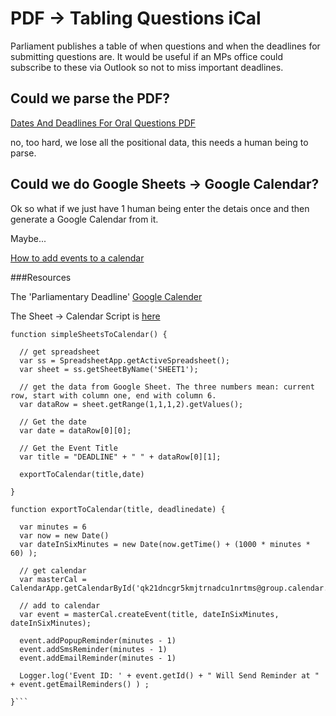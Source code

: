 # PDF -> Tabling Questions iCal


Parliament publishes a table of when questions and when the deadlines for submitting questions are. It would be useful if an MPs office could subscribe to these via Outlook so not to miss important deadlines.

## Could we parse the PDF?

[Dates And Deadlines For Oral Questions PDF](https://www.parliament.uk/documents/commons-table-office/OralQuestionsRota.pdf)

no, too hard, we lose all the positional data, this needs a human being to parse.

## Could we do Google Sheets -> Google Calendar?

Ok so what if we just have 1 human being enter the detais once and then generate a Google Calendar from it.

Maybe...

[How to add events to a calendar](https://www.quora.com/How-do-I-automatically-add-events-to-a-Google-Calendar-from-a-Google-Sheet?share=1)

###Resources

The 'Parliamentary Deadline' [Google Calender](https://docs.google.com/spreadsheets/d/1lQo7VX_3qOS7_ZbVX-1CVxMVAtACt7gnTGI54o5pd0k/edit?usp=sharing)

The Sheet -> Calendar Script is [here](https://script.google.com/d/17Zbbubuil0VjQOqp_LQUqV1rKwxHtJEmgkSP8_9iizt27OgKLqdrws7t/edit?usp=sharing)

```// function to retrieve data from Sheet and add to Calendar
function simpleSheetsToCalendar() {
  
  // get spreadsheet
  var ss = SpreadsheetApp.getActiveSpreadsheet();
  var sheet = ss.getSheetByName('SHEET1');
  
  // get the data from Google Sheet. The three numbers mean: current row, start with column one, end with column 6.
  var dataRow = sheet.getRange(1,1,1,2).getValues();
  
  // Get the date
  var date = dataRow[0][0];
  
  // Get the Event Title
  var title = "DEADLINE" + " " + dataRow[0][1];
  
  exportToCalendar(title,date)
  
}

function exportToCalendar(title, deadlinedate) {
 
  var minutes = 6
  var now = new Date()
  var dateInSixMinutes = new Date(now.getTime() + (1000 * minutes * 60) );
  
  // get calendar
  var masterCal = CalendarApp.getCalendarById('qk21dncgr5kmjtrnadcu1nrtms@group.calendar.google.com');
  
  // add to calendar
  var event = masterCal.createEvent(title, dateInSixMinutes, dateInSixMinutes);
  
  event.addPopupReminder(minutes - 1)
  event.addSmsReminder(minutes - 1)
  event.addEmailReminder(minutes - 1)
  
  Logger.log('Event ID: ' + event.getId() + " Will Send Reminder at " + event.getEmailReminders() ) ;
 
}```